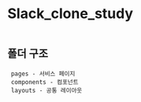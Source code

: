 # Slack_clone_study
```

```


## 폴더 구조
```
 pages - 서비스 페이지
 components - 컴포넌트
 layouts - 공통 레이아웃
```